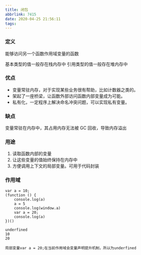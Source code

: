 ```yaml
---
title: 闭包
abbrlink: 7415
date: 2020-04-25 21:56:11
tags:
---
```


### 定义

能够访问另一个函数作用域变量的函数

基本类型的值一般存在栈内存中
引用类型的值一般存在堆内存中

### 优点

- 变量常驻内存，对于实现某些业务很有帮助，比如计数器之类的。
- 架起了一座桥梁，让函数外部访问函数内部变量成为可能。
- 私有化，一定程序上解决命名冲突问题，可以实现私有变量。

### 缺点

变量常驻在内存中，其占用内存无法被 GC 回收，导致内存溢出

### 用途

1. 读取函数内部的变量
2. 让这些变量的值始终保持在内存中
3. 方便调用上下文的局部变量。可用于代码封装

### 作用域

```
var a = 10;
(function () {
    console.log(a)
    a = 5
    console.log(window.a)
    var a = 20;
    console.log(a)
})()

underfined
10
20

局部变量var a = 20;在当前作用域会变量声明提升机制，所以为underfined
```
